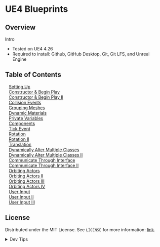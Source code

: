 # UE4 Blueprints


<!-- OVERVIEW -->
## Overview

Intro
  

* Tested on UE4 4.26
* Required to install: Github, GitHub Desktop, Git, Git LFS, and Unreal Engine

<!-- TOC -->
## Table of Contents
<kbd></kbd> &nbsp;&nbsp; [Setting Up](setting-up/README.md#user-content-setting-up) <br>
<kbd></kbd> &nbsp;&nbsp; [Constructor & Begin Play](constructor-begin/README.md#user-content-constructor--begin-play) <br>
<kbd></kbd> &nbsp;&nbsp; [Constructor & Begin Play II](constructor-begin-ii/README.md#user-content-constructor--begin-play-ii) <br>
<kbd></kbd> &nbsp;&nbsp; [Collision Events](collision/README.md#user-content-collision-events) <br>
<kbd></kbd> &nbsp;&nbsp; [Grouping Meshes](grouping-meshes/README.md#user-content-grouping-meshes) <br>
<kbd></kbd> &nbsp;&nbsp; [Dynamic Materials](dynamic-materials/README.md#user-content-dynamic-materials) <br>
<kbd></kbd> &nbsp;&nbsp; [Private Variables](private-variables/README.md#user-content-private-variables) <br>
<kbd></kbd> &nbsp;&nbsp; [Components](components/README.md#user-content-components) <br>
<kbd></kbd> &nbsp;&nbsp; [Tick Event](tick-event/README.md#user-content-tick-event) <br>
<kbd></kbd> &nbsp;&nbsp; [Rotation](rotation/README.md#user-content-rotation) <br>
<kbd></kbd> &nbsp;&nbsp; [Rotation II](rotation-ii/README.md#user-content-rotation-ii) <br>
<kbd></kbd> &nbsp;&nbsp; [Translation](translation/README.md#user-content-translation) <br>
<kbd></kbd> &nbsp;&nbsp; [Dynamically Alter Multiple Classes](multiple-actors/README.md#user-content-dynamically-alter-multiple-classes) <br>
<kbd></kbd> &nbsp;&nbsp; [Dynamically Alter Multiple Classes II](multiple-actors-ii/README.md#user-content-dynamically-alter-multiple-classes-ii) <br>
<kbd></kbd> &nbsp;&nbsp; [Communicate Through Interface](interface/README.md#user-content-communicate-through-interface) <br>
<kbd></kbd> &nbsp;&nbsp; [Communicate Through Interface II](interface-ii/README.md#user-content-communicate-through-interface-ii) <br>
<kbd></kbd> &nbsp;&nbsp; [Orbiting Actors](orbiting-actors/README.md#user-content-orbiting-actors) <br>
<kbd></kbd> &nbsp;&nbsp; [Orbiting Actors II](orbiting-actors-ii/README.md#user-content-orbiting-actors-ii) <br>
<kbd></kbd> &nbsp;&nbsp; [Orbiting Actors III](orbiting-actors-iii/README.md#user-content-orbiting-actors-iii) <br>
<kbd></kbd> &nbsp;&nbsp; [Orbiting Actors IV](orbiting-actors-iv/README.md#user-content-orbiting-actors-iv) <br>
<kbd></kbd> &nbsp;&nbsp; [User Input](user-input/README.md#user-content-user-input) <br>
<kbd></kbd> &nbsp;&nbsp; [User Input II](user-input-ii/README.md#user-content-user-input-ii) <br>
<kbd></kbd> &nbsp;&nbsp; [User Input III](user-input-iii/README.md#user-content-user-input-iii) <br>



<!-- LICENSE -->
## License
Distributed under the MIT License. See `LICENSE` for more information: [link](LICENSE).


</p>
</details>
<details><summary>Dev Tips</summary>
make git m="add commit message"
</details>

